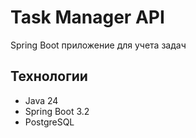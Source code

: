 # Task Manager API

Spring Boot приложение для учета задач 

## Технологии
- Java 24
- Spring Boot 3.2
- PostgreSQL